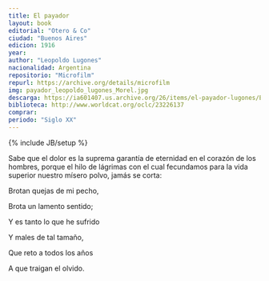 ```yaml
---
title: El payador
layout: book
editorial: "Otero & Co"
ciudad: "Buenos Aires"
edicion: 1916
year: 
author: "Leopoldo Lugones"
nacionalidad: Argentina
repositorio: "Microfilm"
repurl: https://archive.org/details/microfilm
img: payador_leopoldo_lugones_Morel.jpg
descarga: https://ia601407.us.archive.org/26/items/el-payador-lugones/El%20payador%20-%20Lugones.pdf
biblioteca: http://www.worldcat.org/oclc/23226137
comprar: 
periodo: "Siglo XX"
---
```

{% include JB/setup %}

Sabe que el dolor es la suprema garantía de eternidad en el corazón de los hombres, porque el hilo de lágrimas con el cual fecundamos para la vida superior nuestro mísero polvo, jamás se corta: 
 
Brotan quejas de mi pecho,
 
Brota un lamento sentido; 

Y es tanto lo que he sufrido 
 
Y males de tal tamaño,
 
Que reto a todos los años 
 
A que traigan el olvido.
